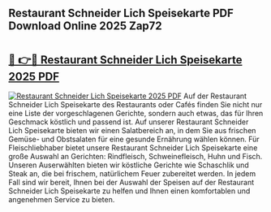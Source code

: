 ## Restaurant Schneider Lich Speisekarte PDF Download Online 2025 Zap72

# <h2><a href="http://gc9vmbt.nevu.top/?p=Restaurant+Schneider+Lich+Speisekarte">🔗 👉🔴 Restaurant Schneider Lich Speisekarte 2025 PDF</a></h2>

[![Restaurant Schneider Lich Speisekarte 2025 PDF](https://i.imgur.com/dBaPXMq.png)](http://gc9vmbt.nevu.top/?p=Restaurant+Schneider+Lich+Speisekarte)
Auf der Restaurant Schneider Lich Speisekarte des Restaurants oder Cafés finden Sie nicht nur eine Liste der vorgeschlagenen Gerichte, sondern auch etwas, das für Ihren Geschmack köstlich und passend ist. Auf unserer Restaurant Schneider Lich Speisekarte bieten wir einen Salatbereich an, in dem Sie aus frischen Gemüse- und Obstsalaten für eine gesunde Ernährung wählen können. Für Fleischliebhaber bietet unsere Restaurant Schneider Lich Speisekarte eine große Auswahl an Gerichten: Rindfleisch, Schweinefleisch, Huhn und Fisch. Unseren Auserwählten bieten wir köstliche Gerichte wie Schaschlik und Steak an, die bei frischem, natürlichem Feuer zubereitet werden. In jedem Fall sind wir bereit, Ihnen bei der Auswahl der Speisen auf der Restaurant Schneider Lich Speisekarte zu helfen und Ihnen einen komfortablen und angenehmen Service zu bieten.
